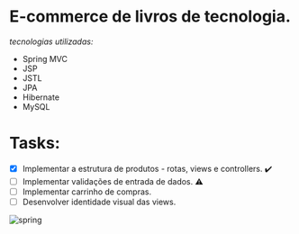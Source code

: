 # E-commerce de livros de tecnologia.

_tecnologias utilizadas:_

- Spring MVC
- JSP
- JSTL
- JPA
- Hibernate
- MySQL 

# Tasks: 
- [X] Implementar a estrutura de produtos - rotas, views e controllers. :heavy_check_mark:
- [ ] Implementar validações de entrada de dados. :warning:
- [ ] Implementar carrinho de compras. 
- [ ] Desenvolver identidade visual das views. 

![spring](https://spring.io/images/OG-Spring.png)
